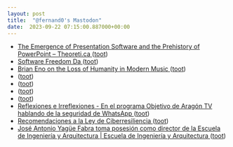 ```yaml
---
layout: post
title:  "@fernand0's Mastodon"
date:  2023-09-22 07:15:00.887000+00:00
---
```

*  [The Emergence of Presentation Software and the Prehistory of PowerPoint – Theoreti.ca ](http://theoreti.ca/?p=834) ([toot](https://mastodon.social/@fernand0/111107565216486689))
*  [Software Freedom Da ](https://mastodon.social/@fernand0/111107098262728078) ([toot](https://mastodon.social/@fernand0/111107098262728078))
*  [Brian Eno on the Loss of Humanity in Modern Music ](https://www.openculture.com/2023/08/brian-eno-on-the-loss-of-humanity-in-modern-music.htm) ([toot](https://mastodon.social/@fernand0/111104366438026033))
*  [ ](https://mastodon.social/users/fernand0/statuses/111104347377182481/activity) ([toot](https://mastodon.social/users/fernand0/statuses/111104347377182481/activity))
*  [ ](https://nixnet.social/users/sl1200) ([toot](https://mastodon.social/@fernand0/111104232521217152))
*  [ ](https://nixnet.social/users/sl1200) ([toot](https://mastodon.social/@fernand0/111104168698703851))
*  [ ](https://mastodon.social/users/fernand0/statuses/111104165626656480/activity) ([toot](https://mastodon.social/users/fernand0/statuses/111104165626656480/activity))
*  [
         Reflexiones e Irreflexiones - En el programa Objetivo de Aragón TV hablando de la seguridad de WhatsApp
       ](http://fernand0.blogalia.com//historias/7876) ([toot](https://mastodon.social/@fernand0/111104055967001039))
*  [Recomendaciones a la Ley de Ciberresiliencia ](https://ivan.sanchezortega.es/politics/2023/08/30/recomendaciones-ley-ciberresiliencia.htm) ([toot](https://mastodon.social/@fernand0/111104041711966837))
*  [José Antonio Yagüe Fabra toma posesión como director de la Escuela de Ingeniería y Arquitectura \|  Escuela de Ingeniería y Arquitectura   ](https://eina.unizar.es/noticia/jose-antonio-yague-fabra-toma-posesion-como-director-de-la-escuela-de-ingenieria-y) ([toot](https://mastodon.social/@fernand0/111103913053373055))
